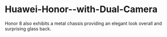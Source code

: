# Huawei-Honor--with-Dual-Camera
Honor 8 also exhibits a metal chassis providing an elegant look overall and surprising glass back.
